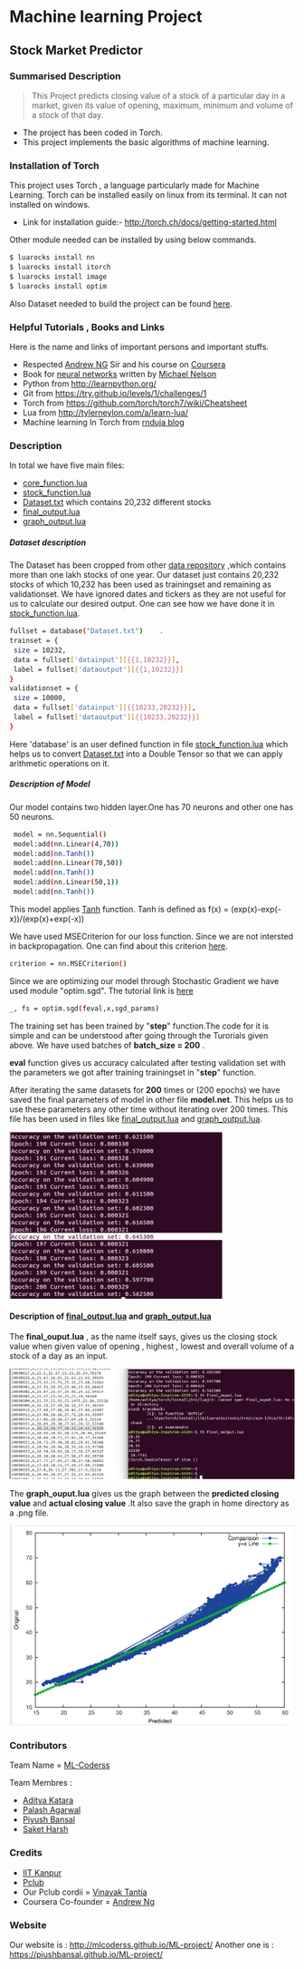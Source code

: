 # Machine learning Project
## Stock Market Predictor
### Summarised Description
>This Project predicts closing value of a stock of a particular day in a market, given its value of opening, maximum, minimum and volume of a stock of that day.
* The project has been coded in Torch.
* This project implements the basic algorithms of machine learning.

### Installation of Torch
This project uses Torch , a language particularly made for Machine Learning. Torch can be installed easily on linux from its terminal. It can not installed on windows.

* Link for installation guide:- http://torch.ch/docs/getting-started.html

Other module needed can be installed by using below commands.
```sh
$ luarocks install nn
$ luarocks install itorch
$ luarocks install image
$ luarocks install optim
```
Also Dataset needed to build the project can be found [here](http://pages.swcp.com/stocks/).

### Helpful Tutorials , Books and Links
Here is the name and links of important persons and important stuffs.
  * Respected [Andrew NG] Sir and his course on [Coursera]
  * Book for [neural networks] written by [Michael Nelson]
  * Python from http://learnpython.org/
  * Git from https://try.github.io/levels/1/challenges/1
  * Torch from https://github.com/torch/torch7/wiki/Cheatsheet
  * Lua from http://tylerneylon.com/a/learn-lua/
  * Machine learning In Torch from [rnduja blog]

### Description
In total we have five main files:
  * [core_function.lua]
  * [stock_function.lua]
  * [Dataset.txt] which contains 20,232 different stocks
  * [final_output.lua]
  * [graph_output.lua]

   ##### Dataset description
   The Dataset has been cropped from other [data repository] ,which contains more than one lakh stocks of one year. Our dataset just contains 20,232 stocks of which 10,232 has been used as trainingset and remaining as validationset. We have ignored dates and tickers as they are not useful for us to calculate our desired output. One can see how we have done it in [stock_function.lua].
   ```sh
   fullset = database("Dataset.txt")	.
trainset = {
	size = 10232,
	data = fullset['datainput'][{{1,10232}}],
	label = fullset['dataoutput'][{{1,10232}}]
}
validationset = {
	size = 10000,
	data = fullset['datainput'][{{10233,20232}}],
	label = fullset['dataoutput'][{{10233,20232}}]
}
   ```
   Here 'database' is an user defined function in file [stock_function.lua] which helps us to convert [Dataset.txt] into a Double Tensor so that we can apply arithmetic operations on it.
   
   ##### Description of Model
   Our model contains two hidden layer.One has 70 neurons and other one has 50 neurons.
   ```sh
    model = nn.Sequential()		
    model:add(nn.Linear(4,70))
    model:add(nn.Tanh())
    model:add(nn.Linear(70,50))
    model:add(nn.Tanh())
    model:add(nn.Linear(50,1))
    model:add(nn.Tanh())
   ```
   This model applies [Tanh](https://github.com/torch/nn/blob/master/doc/transfer.md#tanh) function. 
   Tanh is defined as f(x) = (exp(x)-exp(-x))/(exp(x)+exp(-x))

We have used MSECriterion for our loss function. Since we are not intersted in backpropagation. One can find about this criterion [here](https://github.com/torch/nn/blob/master/doc/criterion.md).
```sh
criterion = nn.MSECriterion() 
```
Since we are optimizing our model through Stochastic Gradient we have used module "optim.sgd". The tutorial link is [here][optim.sgd]
```sh
_, fs = optim.sgd(feval,x,sgd_params) 
```
The training set has been trained by "**step**" function.The code for it is simple and can be understood after going through the Turorials given above. We have used batches of **batch_size = 200** .

**eval** function gives us accuracy calculated after testing validation set with the parameters we got after training trainingset in "**step**" function.

After iterating the same datasets for **200** times or (200 epochs) we have saved the final parameters of model in other file **model.net**. This helps us to use these parameters any other time without iterating over 200 times. This file has been used in files like [final_output.lua] and [graph_output.lua].


![ScreenShot](https://github.com/piushbansal/ML-project/blob/master/Screenshot%201.png)

#### Description of **[final_output.lua]** and **[graph_output.lua]**
  The **final_ouput.lua** , as the name itself says, gives us the closing stock value when given value of opening , highest , lowest and overall volume of a stock of a day as an input.
  
  ![ScreenShot](https://github.com/piushbansal/ML-project/raw/master/Screenshot%202.png)
   
   
  The **graph_ouput.lua** gives us the graph between the **predicted closing value** and **actual closing value** .It also save the graph in home directory as a .png file.
  
  ![ScreenShot](https://github.com/piushbansal/ML-project/blob/master/Screenshot%203.png)

### Contributors
Team Name = [ML-Coderss](http://mlcoderss.github.io/ML-project/)

Team Membres :
  * [Aditya Katara](https://github.com/adityakt)
  * [Palash Agarwal](https://github.com/agpalash)
  * [Piyush Bansal](https://github.com/piushbansal)
  * [Saket Harsh](https://github.com/sharsh56625)

### Credits
  * [IIT Kanpur](http://iitk.ac.in/)
  * [Pclub](https://www.google.co.in/url?sa=t&rct=j&q=&esrc=s&source=web&cd=1&ved=0ahUKEwiQm5PR88_NAhUFTY8KHYaoCHYQFggdMAA&url=http%3A%2F%2Fpclub.in%2F&usg=AFQjCNEobwZBgd2l9kDqJbEbuK-vvc6KkA&cad=rja)
  * Our Pclub cordii = [Vinayak Tantia](https://www.facebook.com/vinayak.tantia?fref=nf)
  * Coursera Co-founder = [Andrew Ng]

### Website
Our website is : http://mlcoderss.github.io/ML-project/
Another one is : https://piushbansal.github.io/ML-project/


[//]: # 
   [Torch]: <https://github.com/torch/torch7/wiki/Cheatsheet>
   [Andrew NG]: <https://www.coursera.org/instructor/andrewng>
   [Coursera]: <https://www.coursera.org/learn/machine-learning>
   [neural networks]: <http://neuralnetworksanddeeplearning.com/>
   [Michael Nelson]: <http://michaelnielsen.org/>
   [rnduja blog]: <http://rnduja.github.io/2015/10/13/torch-mnist/>
   [Dataset.txt]: <https://github.com/MLcoderss/ML-project/blob/master/Dataset.txt>
   [data repository]: <https://github.com/MLcoderss/ML-project/blob/master/sp500hst.txt>
   [stock_function.lua]: <https://github.com/MLcoderss/ML-project/blob/master/stock_function.lua>
   [core_function.lua]: <https://github.com/MLcoderss/ML-project/blob/master/core_function.lua>
   [optim]: <https://github.com/torch/optim>
   [optim.sgd]: <http://torch.ch/docs/five-simple-examples.html#4-using-the-optim-package>
   [final_output.lua]: <https://github.com/MLcoderss/ML-project/blob/master/final_output.lua>
   [graph_output.lua]: <https://github.com/MLcoderss/ML-project/blob/master/graph_output.lua>
   

